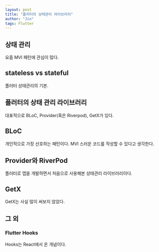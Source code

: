 ```yaml
---
layout: post
title: "플러터의 상태관리 라이브러리"
author: "Jin"
tags: Flutter
---
```


## 상태 관리


요즘 MVI 패턴에 관심이 많다.


## stateless vs stateful


플러터 상태관리의 기본.


## 플러터의 상태 관리 라이브러리


대표적으로 BLoC, Provider(혹은 Riverpod), GetX가 있다.


## BLoC

개인적으로 가장 선호하는 패턴이다. MVI 스러운 코드를 작성할 수 있다고 생각한다.

## Provider와 RiverPod

플러터로 앱을 개발하면서 처음으로 사용해본 상태관리 라이브러리이다.

## GetX

GetX는 사실 많이 써보지 않았다.

## 그 외

### Flutter Hooks
Hooks는 React에서 온 개념이다.